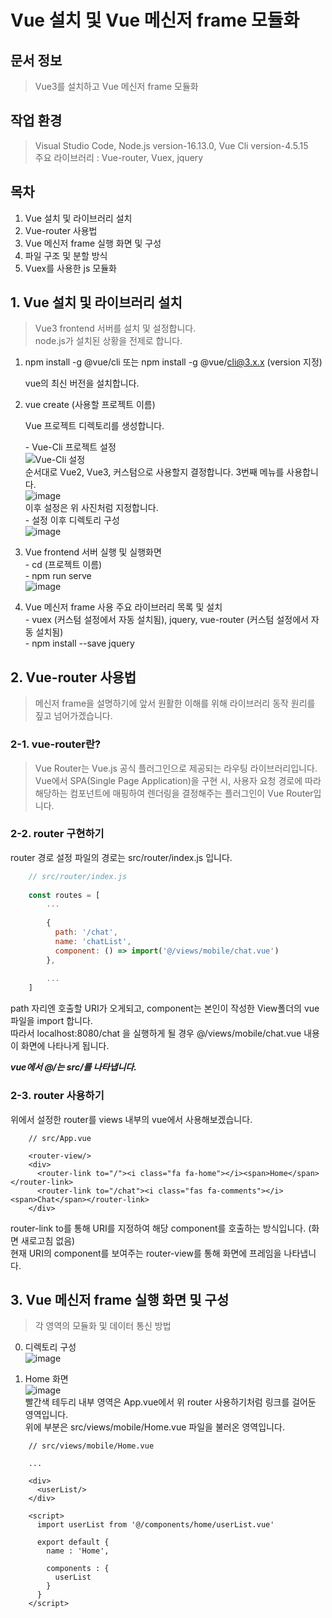 # Vue 설치 및 Vue 메신저 frame 모듈화

## 문서 정보
> Vue3를 설치하고 Vue 메신저 frame 모듈화

## 작업 환경
> Visual Studio Code, Node.js version-16.13.0, Vue Cli version-4.5.15 <br>
> 주요 라이브러리 : Vue-router, Vuex, jquery

## 목차
1. Vue 설치 및 라이브러리 설치
2. Vue-router 사용법
3. Vue 메신저 frame 실행 화면 및 구성
4. 파일 구조 및 분할 방식
5. Vuex를 사용한 js 모듈화

## 1. Vue 설치 및 라이브러리 설치
> Vue3 frontend 서버를 설치 및 설정합니다. <br>
> node.js가 설치된 상황을 전제로 합니다.

  1. npm install -g @vue/cli 또는 npm install -g @vue/cli@3.x.x (version 지정)
    <p>vue의 최신 버전을 설치합니다.<p>
    
  2. vue create (사용할 프로젝트 이름)
    <p>Vue 프로젝트 디렉토리를 생성합니다.<p>
    - Vue-Cli 프로젝트 설정   
    ![Vue-Cli 설정](https://user-images.githubusercontent.com/69878816/144156456-7e5b3345-0b54-4aba-a7e9-20b703fd385d.png)   
    순서대로 Vue2, Vue3, 커스텀으로 사용할지 결정합니다. 3번째 메뉴를 사용합니다.   
    ![image](https://user-images.githubusercontent.com/69878816/144160505-3adc8532-2972-4aba-ae84-30ff1fcb838e.png)   
    이후 설정은 위 사진처럼 지정합니다.   
    - 설정 이후 디렉토리 구성   
    ![image](https://user-images.githubusercontent.com/69878816/144160919-07036663-12e7-477c-a8cb-e56b1ca0c46f.png)
        
  3. Vue frontend 서버 실행 및 실행화면   
    - cd (프로젝트 이름)   
    - npm run serve   
    ![image](https://user-images.githubusercontent.com/69878816/144161596-835e98d7-7d19-494d-9c15-917c15583b9a.png)

  4. Vue 메신저 frame 사용 주요 라이브러리 목록 및 설치   
    - vuex (커스텀 설정에서 자동 설치됨), jquery, vue-router (커스텀 설정에서 자동 설치됨)   
    - npm install --save jquery

## 2. Vue-router 사용법
> 메신저 frame을 설명하기에 앞서 원활한 이해를 위해 라이브러리 동작 원리를 짚고 넘어가겠습니다.

### 2-1. vue-router란?   
> Vue Router는 Vue.js 공식 플러그인으로 제공되는 라우팅 라이브러리입니다.   
> Vue에서 SPA(Single Page Application)을 구현 시, 사용자 요청 경로에 따라 해당하는 컴포넌트에 매핑하여 렌더링을 결정해주는 플러그인이 Vue Router입니다.

### 2-2. router 구현하기
  router 경로 설정 파일의 경로는 src/router/index.js 입니다.   
  ```javascript
      // src/router/index.js
      
      const routes = [
          ...
      
          {
            path: '/chat',
            name: 'chatList',
            component: () => import('@/views/mobile/chat.vue')
          },
      
          ...
      ]
  ```
  path 자리엔 호출할 URI가 오게되고, component는 본인이 작성한 View폴더의 vue 파일을 import 합니다.   
  따라서  localhost:8080/chat 을 실행하게 될 경우 @/views/mobile/chat.vue 내용이 화면에 나타나게 됩니다. 
      
  ***vue에서 @/는 src/를 나타냅니다.***
      
### 2-3. router 사용하기
  위에서 설정한 router를 views 내부의 vue에서 사용해보겠습니다.
  ```vue
      // src/App.vue
      
      <router-view/>
      <div>
        <router-link to="/"><i class="fa fa-home"></i><span>Home</span></router-link>
        <router-link to="/chat"><i class="fas fa-comments"></i><span>Chat</span></router-link>
      </div>
  ```
  router-link to를 통해 URI를 지정하여 해당 component를 호출하는 방식입니다. (화면 새로고침 없음)   
  현재 URI의 component를 보여주는 router-view를 통해 화면에 프레임을 나타냅니다.
  
## 3. Vue 메신저 frame 실행 화면 및 구성
> 각 영역의 모듈화 및 데이터 통신 방법
  0. 디렉토리 구성   
    ![image](https://user-images.githubusercontent.com/69878816/144178001-f1f5c903-b9bd-4b7b-b203-c6fe73022be5.png)

  1. Home 화면   
    ![image](https://user-images.githubusercontent.com/69878816/144177332-c5dc8132-0897-4fd5-8bff-a8e36e1aa4b7.png)   
    빨간색 테두리 내부 영역은 App.vue에서 위 router 사용하기처럼 링크를 걸어둔 영역입니다.   
    위에 부분은 src/views/mobile/Home.vue 파일을 불러온 영역입니다.   
  ```vue
      // src/views/mobile/Home.vue
      
      ...
      
      <div>
        <userList/>
      </div>
      
      <script>
        import userList from '@/components/home/userList.vue'
        
        export default {
          name : 'Home',
          
          components : {
            userList
          }
        }
      </script>
  ```
